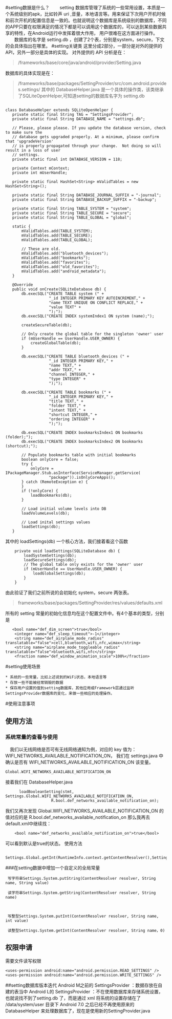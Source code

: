 #setting数据是什么？
&emsp;&emsp;setting 数据库管理了系统的一些常用设置，本质是一个系统级别的apk，比如铃声 uri ,音量，本地语言等。用来保证下次用户开机时候和前次开机的配置信息是一致的。也就说明这个数据库是系统级别的数据库，不同的APP只要在权限满足的情况下都是可以调用这个数据库的，可以达到某些数据共享的特性，在Android运行中发挥着很大作用， 用户很难在这方面进行操作。
&emsp;&emsp;数据库的名字是 setting.db ，创建了2个表，分别是system，secure，下文的会具体指出在哪里。
#setting关键类
这里分成2部分，一部分是对外的提供的API，另外一部分是具体的实现。
对外提供的 API 分析是在：
> /frameworks/base/core/java/android/provider/Setting.java

数据库的具体实现是在：

> /frameworks/base/packages/SettingProvider/src/com.android.provides.settings/
 其中的 DatabaseHelper.java 是一个具体的操作类，该类继承了SQLiteOpenHelper,可知道setting的数据库名字为 setting.db
 
 ```
 
 class DatabaseHelper extends SQLiteOpenHelper {
    private static final String TAG = "SettingsProvider";
    private static final String DATABASE_NAME = "settings.db";

    // Please, please please. If you update the database version, check to make sure the
    // database gets upgraded properly. At a minimum, please confirm that 'upgradeVersion'
    // is properly propagated through your change.  Not doing so will result in a loss of user
    // settings.
    private static final int DATABASE_VERSION = 118;

    private Context mContext;
    private int mUserHandle;

    private static final HashSet<String> mValidTables = new HashSet<String>();

    private static final String DATABASE_JOURNAL_SUFFIX = "-journal";
    private static final String DATABASE_BACKUP_SUFFIX = "-backup";

    private static final String TABLE_SYSTEM = "system";
    private static final String TABLE_SECURE = "secure";
    private static final String TABLE_GLOBAL = "global";

    static {
        mValidTables.add(TABLE_SYSTEM);
        mValidTables.add(TABLE_SECURE);
        mValidTables.add(TABLE_GLOBAL);

        // These are old.
        mValidTables.add("bluetooth_devices");
        mValidTables.add("bookmarks");
        mValidTables.add("favorites");
        mValidTables.add("old_favorites");
        mValidTables.add("android_metadata");
    }

    @Override
    public void onCreate(SQLiteDatabase db) {
        db.execSQL("CREATE TABLE system (" +
                    "_id INTEGER PRIMARY KEY AUTOINCREMENT," +
                    "name TEXT UNIQUE ON CONFLICT REPLACE," +
                    "value TEXT" +
                    ");");
        db.execSQL("CREATE INDEX systemIndex1 ON system (name);");

        createSecureTable(db);

        // Only create the global table for the singleton 'owner' user
        if (mUserHandle == UserHandle.USER_OWNER) {
            createGlobalTable(db);
        }

        db.execSQL("CREATE TABLE bluetooth_devices (" +
                    "_id INTEGER PRIMARY KEY," +
                    "name TEXT," +
                    "addr TEXT," +
                    "channel INTEGER," +
                    "type INTEGER" +
                    ");");

        db.execSQL("CREATE TABLE bookmarks (" +
                    "_id INTEGER PRIMARY KEY," +
                    "title TEXT," +
                    "folder TEXT," +
                    "intent TEXT," +
                    "shortcut INTEGER," +
                    "ordering INTEGER" +
                    ");");

        db.execSQL("CREATE INDEX bookmarksIndex1 ON bookmarks (folder);");
        db.execSQL("CREATE INDEX bookmarksIndex2 ON bookmarks (shortcut);");

        // Populate bookmarks table with initial bookmarks
        boolean onlyCore = false;
        try {
            onlyCore = IPackageManager.Stub.asInterface(ServiceManager.getService(
                    "package")).isOnlyCoreApps();
        } catch (RemoteException e) {
        }
        if (!onlyCore) {
            loadBookmarks(db);
        }

        // Load initial volume levels into DB
        loadVolumeLevels(db);

        // Load inital settings values
        loadSettings(db);
    }

 ```
 
 其中的 loadSettings(db) 一个核心方法，我们接着看这个函数
 
 
```
    private void loadSettings(SQLiteDatabase db) {
        loadSystemSettings(db);
        loadSecureSettings(db);
        // The global table only exists for the 'owner' user
        if (mUserHandle == UserHandle.USER_OWNER) {
            loadGlobalSettings(db);
        }
    }
```



 由此验证了我们之前所说的会初始化 system，secure 两张表。

  > frameworks/base/packages/SettingProvider/res/values/defaults.xml    
  
  所有的 setting 常量的初始化信息均在这个配置文件中。有4个基本的类型，分别是
 
```
   <bool name="def_dim_screen">true</bool>
    <integer name="def_sleep_timeout">-1</integer>
    <string name="def_airplane_mode_radios" translatable="false">cell,bluetooth,wifi,nfc,wimax</string>
    <string name="airplane_mode_toggleable_radios" translatable="false">bluetooth,wifi,nfc</string>
    <fraction name="def_window_animation_scale">100%</fraction>
```
  
#setting使用场景

    * 系统的一些常量，比如上述说到的WiFi状态，本地语言等
    * 存放一些不能被经常销毁的数据
    * 保存用户设置的值到setting数据库，其他应用或Framework层通过监听SettingsProvider数据库的变化，来做一些相应的处理操作。

#使用注意事项
## 使用方法
### 系统常量的查看与使用
&emsp;我们以无线网络是否可有无线网络通知为例，对应的 key 值为：WIFI_NETWORKS_AVAILABLE_NOTIFICATION_ON，
我们在 settings.java 中确认是否有 WIFI_NETWORKS_AVAILABLE_NOTIFICATION_ON 该变量。
```
Global.WIFI_NETWORKS_AVAILABLE_NOTIFICATION_ON
```
接着我们在 DatabaseHelper.java

```
      loadBooleanSetting(stmt, Settings.Global.WIFI_NETWORKS_AVAILABLE_NOTIFICATION_ON,
                    R.bool.def_networks_available_notification_on);

```

我们又再次发现 Global.WIFI_NETWORKS_AVAILABLE_NOTIFICATION_ON 的值对应的是 R.bool.def_networks_available_notification_on 那么我再去 default.xml中继续找：

```
    <bool name="def_networks_available_notification_on">true</bool>
```
可以看到默认是true的状态。
使用方法

```
        Settings.Global.getInt(RuntimeInfo.context.getContentResolver(),Settings.Global.WIFI_NETWORKS_AVAILABLE_NOTIFICATION_ON,0)!=0);

```

###在setting数据中增加一个自定义的全局常量


     写字符串Settings.System.putString(ContentResolver resolver, String name, String value)

     读字符串Settings.System.getString(ContentResolver resolver, String name)

 

     写整型Settings.System.putInt(ContentResolver resolver, String name, int value)

     读整型Settings.System.getInt(ContentResolver resolver, String name，0)


## 权限申请       
需要文件读写权限

```
<uses-permission android:name="android.permission.READ_SETTINGS" /> 
<uses-permission android:name="android.permission.WRITE_SETTINGS" /> 
```

##setting数据库版本迭代
Android M之前的 SettingsProvider ：数据存放在自建的表当中
Android L的 SettingsProvider ：不在使用数据库来存储系统设置，也就说找不到了setting.db 了，而是通过 xml 将系统的设置存储在了 /data/system/user 目录下 
Android 7.0 之后已经不再使用原来的 DatabaseHelper 来处理数据库了，现在是使用新的SettingProvider.java

